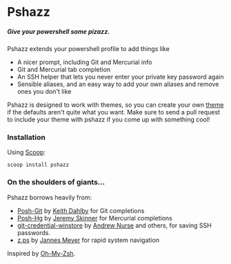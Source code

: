 # Pshazz
##### Give your powershell some pizazz.

Pshazz extends your powershell profile to add things like

* A nicer prompt, including Git and Mercurial info
* Git and Mercurial tab completion
* An SSH helper that lets you never enter your private key password again
* Sensible aliases, and an easy way to add your own aliases and remove ones you don't like

Pshazz is designed to work with themes, so you can create your own [theme](wiki/Themes) if the defaults aren't quite what you want. Make sure to send a pull request to include your theme with pshazz if you come up with something cool!

### Installation
Using [Scoop](http://scoop.sh):

	scoop install pshazz

### On the shoulders of giants...
Pshazz borrows heavily from:

* [Posh-Git](https://github.com/dahlbyk/posh-git) by [Keith Dahlby](http://lostechies.com/keithdahlby/) for Git completions
* [Posh-Hg](https://github.com/JeremySkinner/posh-hg) by [Jeremy Skinner](http://www.jeremyskinner.co.uk/) for Mercurial completions
* [git-credential-winstore](http://gitcredentialstore.codeplex.com/) by [Andrew Nurse](http://vibrantcode.com/) and others, for saving SSH passwords.
* [z.ps](https://github.com/JannesMeyer/z.ps) by [Jannes Meyer](https://github.com/JannesMeyer) for rapid system navigation

Inspired by [Oh-My-Zsh](https://github.com/robbyrussell/oh-my-zsh).
